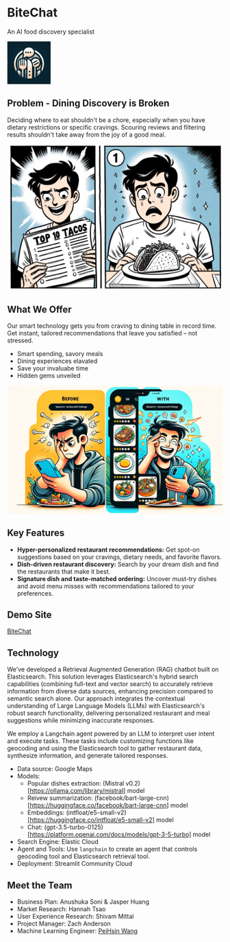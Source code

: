 # BiteChat
An AI food discovery specialist

![bitechat](https://github.com/phwamy/bitechat/blob/main/img/bitechat_logo.png?raw=true)

## Problem - Dining Discovery is Broken
Deciding where to eat shouldn't be a chore, especially when you have dietary restrictions or specific cravings. Scouring reviews and filtering results shouldn't take away from the joy of a good meal.

![problem](https://github.com/phwamy/bitechat/blob/main/img/problem.png?raw=true)

## What We Offer
Our smart technology gets you from craving to dining table in record time. Get instant, tailored recommendations that leave you satisfied – not stressed.

* Smart spending, savory meals
* Dining experiences elavated
* Save your invaluabe time
* Hidden gems unveiled

![solution](https://github.com/phwamy/bitechat/blob/main/img/solution.png?raw=true)

## Key Features
* **Hyper-personalized restaurant recommendations:** Get spot-on suggestions based on your cravings, dietary needs, and favorite flavors.
* **Dish-driven restaurant discovery:** Search by your dream dish and find the restaurants that make it best.
* **Signature dish and taste-matched ordering:** Uncover must-try dishes and avoid menu misses with recommendations tailored to your preferences.

## Demo Site
[BiteChat](https://bitechat.streamlit.app/)

## Technology
We've developed a Retrieval Augmented Generation (RAG) chatbot built on Elasticsearch. This solution leverages Elasticsearch's hybrid search capabilities (combining full-text and vector search) to accurately retrieve information from diverse data sources, enhancing precision compared to semantic search alone. Our approach integrates the contextual understanding of Large Language Models (LLMs) with Elasticsearch's robust search functionality, delivering personalized restaurant and meal suggestions while minimizing inaccurate responses.

We employ a Langchain agent powered by an LLM to interpret user intent and execute tasks. These tasks include customizing functions like geocoding and using the Elasticsearch tool to gather restaurant data, synthesize information, and generate tailored responses.

* Data source: Google Maps
* Models: 
    * Popular dishes extraction: (Mistral v0.2)[https://ollama.com/library/mistral] model
    * Reivew summarization: (facebook/bart-large-cnn)[https://huggingface.co/facebook/bart-large-cnn] model
    * Embeddings: (intfloat/e5-small-v2)[https://huggingface.co/intfloat/e5-small-v2] model
    * Chat: (gpt-3.5-turbo-0125)[https://platform.openai.com/docs/models/gpt-3-5-turbo] model
* Search Engine: Elastic Cloud
* Agent and Tools: Use `langchain` to create an agent that controls geocoding tool and Elasticsearch retrieval tool. 
* Deployment: Streamlit Community Cloud

## Meet the Team
* Business Plan: Anushuka Soni & Jasper Huang
* Market Research: Hannah Tsao
* User Experience Research: Shivam Mittal
* Project Manager: Zach Anderson
* Machine Learning Engineer: [PeiHsin Wang](phw.amy@gmail.com)

